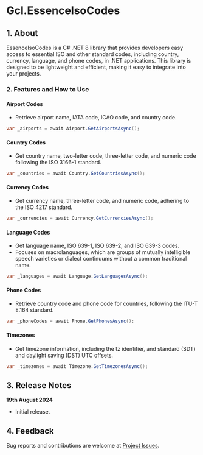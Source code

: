 # Gcl.EssenceIsoCodes

## 1. About

EssenceIsoCodes is a C# .NET 8 library that provides developers easy access to essential ISO and other standard codes,
including country, currency, language, and phone codes, in .NET applications. This library is designed to be
lightweight and efficient, making it easy to integrate into your projects.

### 2. Features and How to Use

#### Airport Codes
- Retrieve airport name, IATA code, ICAO code, and country code.
```csharp
var _airports = await Airport.GetAirportsAsync();
```

#### Country Codes
- Get country name, two-letter code, three-letter code, and numeric code following the ISO 3166-1 standard.
```csharp
var _countries = await Country.GetCountriesAsync();
```

#### Currency Codes
- Get currency name, three-letter code, and numeric code, adhering to the ISO 4217 standard.
```csharp
var _currencies = await Currency.GetCurrenciesAsync();
```

#### Language Codes
- Get language name, ISO 639-1, ISO 639-2, and ISO 639-3 codes.
- Focuses on macrolanguages, which are groups of mutually intelligible speech varieties or dialect continuums without a common traditional name.
```csharp
var _languages = await Language.GetLanguagesAsync();
```

#### Phone Codes
- Retrieve country code and phone code for countries, following the ITU-T E.164 standard.
```csharp
var _phoneCodes = await Phone.GetPhonesAsync();
```

#### Timezones
- Get timezone information, including the tz identifier, and standard (SDT) and daylight saving (DST) UTC offsets.
```csharp
var _timezones = await Timezone.GetTimezonesAsync();
```

## 3. Release Notes

**19th August 2024**

- Initial release.

## 4. Feedback

Bug reports and contributions are welcome at [Project Issues](https://github.com/gcl-team/gcl-essenceisocodes/issues).